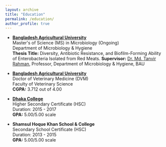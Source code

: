 ```yaml
---
layout: archive
title: "Education"
permalink: /education/
author_profile: true
---
```


<!-- MS -->
- [**Bangladesh Agricultural University**](https://bau.edu.bd/) <br>
  Master's of Science (MS) in Microbiology (Ongoing) <br>
  Department of Microbiology & Hygiene <br>
  **Thesis Title:** Diversity, Antibiotic Resistance, and Biofilm-Forming Ability of Enterobacteria Isolated 
  from Red Meats.
  **Supervisor:** [Dr. Md. Tanvir Rahman](https://vmh.bau.edu.bd/profile/VMH1005), Professor, Department of Microbiology & Hygiene, BAU

<!-- DVM -->
- [**Bangladesh Agricultural University**](https://bau.edu.bd/) <br>
  Doctor of Veterinary Medicine (DVM) <br>
  Faculty of Veterinary Science <br>
  **CGPA:** 3.712 out of 4.00<br>

<!-- HSC -->
- [**Dhaka College**](http://dhakacollege.edu.bd/) <br>
  Higher Secondary Certificate (HSC) <br>
  Duration: 2015 - 2017 <br>
  **GPA:** 5.00/5.00 scale <br>

  <!-- SSC -->
- **Shamsul Hoque Khan School & College** <br>
  Secondary School Certificate (HSC) <br>
  Duration: 2013 - 2015 <br>
  **GPA:** 5.00/5.00 scale <br>
